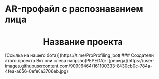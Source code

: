 # AR-профайл с распознаванием лица
<h1 align="center">Название проекта</h1>
[Ссылка на нашего бота)](https://t.me/ProProfiling_bot)
### Создатели этого проекта
Вот они слева направо(PEPEGA):
![pepega](https://user-images.githubusercontent.com/90906464/161100333-8430cb0c-784a-4fea-a656-0efe0a3706eb.jpg)
